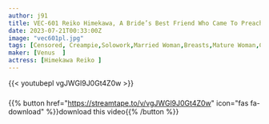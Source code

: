 ```yaml
---
author: j91
title: VEC-601 Reiko Himekawa, A Bride’s Best Friend Who Came To Preach Her Unequaled Husband Who Was Cheating
date: 2023-07-21T00:33:00Z
image: "vec601pl.jpg"
tags: [Censored, Creampie,Solowork,Married Woman,Breasts,Mature Woman,Cuckold	]
maker: [Venus  ]
actress: [Himekawa Reiko ]
---
```



{{< youtubepl vgJWGl9J0Gt4Z0w >}}
###

{{% button href="https://streamtape.to/v/vgJWGl9J0Gt4Z0w" icon="fas fa-download" %}}download this video{{% /button %}}
